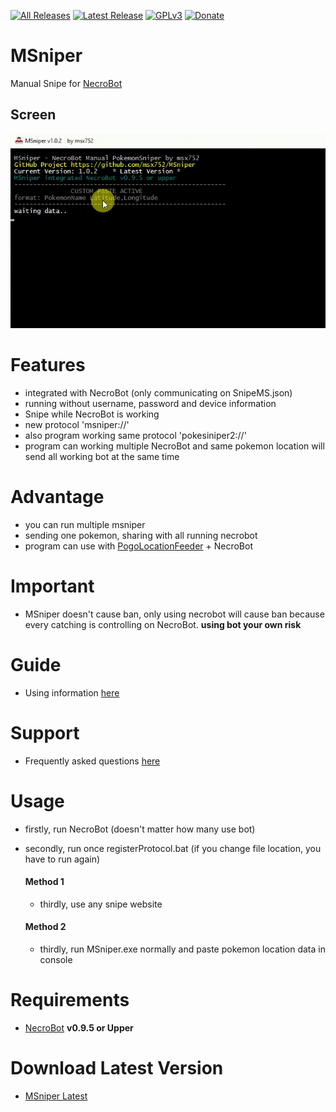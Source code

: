 [![All Releases](https://img.shields.io/github/downloads/msx752/MSniper/total.svg?maxAge=100)](https://github.com/msx752/MSniper/releases)
[![Latest Release](https://img.shields.io/github/release/msx752/MSniper.svg?maxAge=100)](https://github.com/msx752/MSniper/releases/latest)
[![GPLv3](https://img.shields.io/badge/license-GPLv3-blue.svg?maxAge=259200)](https://github.com/msx752/MSniper/blob/master/LICENSE.md)
[![Donate](https://img.shields.io/badge/Donate-PayPal-purple.svg)](https://www.paypal.me/mustafasalih)
# MSniper
Manual Snipe for [NecroBot](https://github.com/NoxxDev/NecroBot)

## Screen
![Display](msniper1.gif)

# Features
- integrated with NecroBot (only communicating on SnipeMS.json)
- running without username, password and device information
- Snipe while NecroBot is working
- new protocol 'msniper://'
- also program working same protocol 'pokesiniper2://'
- program can working multiple NecroBot and same pokemon location will send all working bot at the same time

# Advantage
- you can run multiple msniper
- sending one pokemon, sharing with all running necrobot
- program can use with [PogoLocationFeeder](https://github.com/5andr0/PogoLocationFeeder/releases/latest) +  NecroBot

# Important
- MSniper doesn't cause ban, only using necrobot will cause ban because every catching is controlling on NecroBot. **using bot your own risk**

# Guide
- Using information [here](https://github.com/msx752/MSniper/wiki/MSniper-Manual-Snipping-Guide)

# Support
- Frequently asked questions [here](https://github.com/msx752/MSniper/wiki/Frequently-asked-questions-and-solutions)


# Usage
- firstly, run NecroBot (doesn't matter how many use bot)
- secondly, run once registerProtocol.bat (if you change file location, you have to run again)

  #### Method 1
  - thirdly, use any snipe website

  #### Method 2
  - thirdly, run MSniper.exe normally and paste pokemon location data in console

# Requirements
- [NecroBot](https://github.com/NoxxDev/NecroBot/releases/latest) **v0.9.5 or Upper**

# Download Latest Version
- [MSniper Latest](https://github.com/msx752/MSniper/releases/latest)
